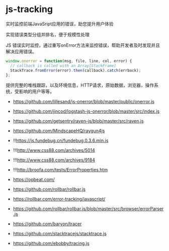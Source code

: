 # js-tracking

实时监控前端JavaSript应用的错误，助您提升用户体验

实现错误类型分组并排名，便于规模性处理


JS 错误实时监控，通过重写onError方法来监控错误，帮助开发者及时发现并且解决应用错误。

```js
window.onerror = function(msg, file, line, col, error) {
  // callback is called with an Array[StackFrame]
  StackTrace.fromError(error).then(callback).catch(errback);
};
```

提供完整的堆栈跟踪，以及环境信息，HTTP请求，原始数据，浏览器，操作系统，受影响的用户等等。

- https://github.com/lillesand/js-onerror/blob/master/public/onerror.js
- https://github.com/jincod/logstash-js-onerror/blob/master/src/index.js
- https://github.com/getsentry/raven-js/blob/master/src/raven.js
- https://github.com/MindscapeHQ/raygun4js
- !!https://js.fundebug.cn/fundebug.0.3.6.min.js
- !!!http://www.css88.com/archives/5014
- !!!http://www.css88.com/archives/9184
- !!!http://broofa.com/tests/ErrorProperties.htm
- https://opbeat.com/
- https://github.com/rollbar/rollbar.js
- https://rollbar.com/error-tracking/javascript/
- https://github.com/rollbar/rollbar.js/blob/master/src/browser/errorParser.js

- https://github.com/baryon/tracer
- https://github.com/stacktracejs/stacktrace.js
- https://github.com/ebobby/tracing.js
